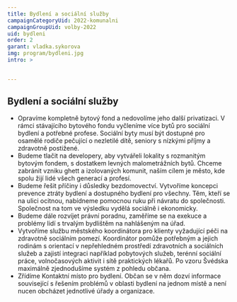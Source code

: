 ```yaml
---
title: Bydlení a sociální služby
campaignCategoryUid: 2022-komunalni
campaignGroupUid: volby-2022
uid: bydleni
order: 2
garant: vladka.sykorova
img: program/bydleni.jpg
intro: >
  

---
```


## Bydlení a sociální služby 

* Opravíme kompletně bytový fond a nedovolíme jeho další privatizaci. V rámci stávajícího bytového fondu vyčleníme více bytů pro sociální bydlení a potřebné profese. Sociální byty musí být dostupné pro osamělé rodiče pečující o nezletilé dítě, seniory s nízkými příjmy a zdravotně postižené. 
* Budeme tlačit na developery, aby vytvářeli lokality s rozmanitým bytovým fondem, s dostatkem levných malometrážních bytů. Chceme zabránit vzniku ghett a izolovaných komunit, naším cílem je město, kde spolu žijí lidé všech generací a profesí. 
* Budeme řešit příčiny i důsledky bezdomovectví. Vytvoříme koncepci prevence ztráty bydlení a dostupného bydlení pro všechny. Těm, kteří se na ulici ocitnou, nabídneme pomocnou ruku při návratu do společnosti. Společnost na tom ve výsledku vydělá sociálně i ekonomicky. 
* Budeme dále rozvíjet právní poradnu, zaměříme se na exekuce a problémy lidí s trvalým bydlištěm na nahlášeným na úřad. 
* Vytvoříme službu městského koordinátora pro klienty vyžadující péči na zdravotně sociálním pomezí. Koordinátor pomůže potřebným a jejich rodinám s orientací v nepřehledném prostředí zdravotních a sociálních služeb a zajistí integraci například pobytových služeb, terénní sociální práce, volnočasových aktivit i sítě praktických lékařů. Po vzoru Švédska maximálně zjednodušíme systém z pohledu občana. 
* Zřídíme Kontaktní místo pro bydlení. Občan se v něm dozví informace související s řešením problémů v oblasti bydlení na jednom místě a není nucen obcházet jednotlivé úřady a organizace. 
